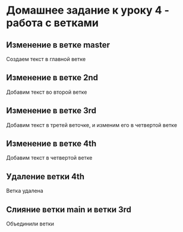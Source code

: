 # Домашнее задание к уроку 4 - работа с ветками

## Изменение в ветке master
Создаем текст в главной ветке

## Изменение в ветке 2nd
Добавим текст во второй ветке

## Изменение в ветке 3rd
Добавим текст в третей веточке, и изменим его в четвертой ветке

## Изменение в ветке 4th
Добавим текст в четвертой ветке

## Удаление ветки 4th
Ветка удалена

## Слияние ветки main и ветки 3rd
Объединили ветки